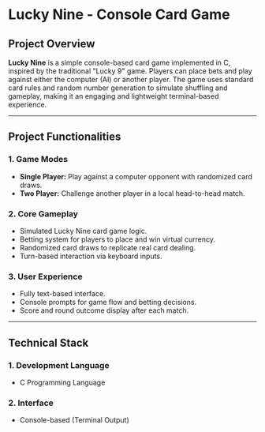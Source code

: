 # Lucky Nine - Console Card Game

## Project Overview

**Lucky Nine** is a simple console-based card game implemented in C, inspired by the traditional "Lucky 9" game. Players can place bets and play against either the computer (AI) or another player. The game uses standard card rules and random number generation to simulate shuffling and gameplay, making it an engaging and lightweight terminal-based experience.

---

## Project Functionalities

### 1. Game Modes
- **Single Player:** Play against a computer opponent with randomized card draws.
- **Two Player:** Challenge another player in a local head-to-head match.

### 2. Core Gameplay
- Simulated Lucky Nine card game logic.
- Betting system for players to place and win virtual currency.
- Randomized card draws to replicate real card dealing.
- Turn-based interaction via keyboard inputs.

### 3. User Experience
- Fully text-based interface.
- Console prompts for game flow and betting decisions.
- Score and round outcome display after each match.

---

## Technical Stack

### 1. Development Language
- C Programming Language

### 2. Interface
- Console-based (Terminal Output)

